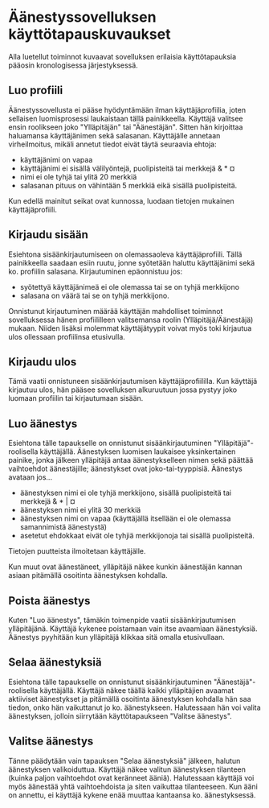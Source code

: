 # Äänestyssovelluksen käyttötapauskuvaukset
Alla luetellut toiminnot kuvaavat sovelluksen erilaisia käyttötapauksia pääosin kronologisessa järjestyksessä.

## Luo profiili
Äänestyssovellusta ei pääse hyödyntämään ilman käyttäjäprofiilia, joten sellaisen luomisprosessi laukaistaan tällä painikkeella. Käyttäjä valitsee ensin roolikseen joko "Ylläpitäjän" tai "Äänestäjän". Sitten hän kirjoittaa haluamansa käyttäjänimen sekä salasanan. Käyttäjälle annetaan virheilmoitus, mikäli annetut tiedot eivät täytä seuraavia ehtoja:

- käyttäjänimi on vapaa
- käyttäjänimi ei sisällä välilyöntejä, puolipisteitä tai merkkejä & * ¤
- nimi ei ole tyhjä tai ylitä 20 merkkiä
- salasanan pituus on vähintään 5 merkkiä eikä sisällä puolipisteitä.

Kun edellä mainitut seikat ovat kunnossa, luodaan tietojen mukainen käyttäjäprofiili.

## Kirjaudu sisään
Esiehtona sisäänkirjautumiseen on olemassaoleva käyttäjäprofiili. Tällä painikkeella saadaan esiin ruutu, jonne syötetään haluttu käyttäjänimi sekä ko. profiilin salasana. Kirjautuminen epäonnistuu jos:

- syötettyä käyttäjänimeä ei ole olemassa tai se on tyhjä merkkijono
- salasana on väärä tai se on tyhjä merkkijono.

Onnistunut kirjautuminen määrää käyttäjän mahdolliset toiminnot sovelluksessa hänen profiililleen valitsemansa roolin (Ylläpitäjä/Äänestäjä) mukaan. Niiden lisäksi molemmat käyttäjätyypit voivat myös toki kirjautua ulos ollessaan profiilinsa etusivulla.

## Kirjaudu ulos
Tämä vaatii onnistuneen sisäänkirjautumisen käyttäjäprofiililla. Kun käyttäjä kirjautuu ulos, hän pääsee sovelluksen alkuruutuun jossa pystyy joko luomaan profiilin tai kirjautumaan sisään.

## Luo äänestys
Esiehtona tälle tapaukselle on onnistunut sisäänkirjautuminen "Ylläpitäjä"-roolisella käyttäjällä. Äänestyksen luomisen laukaisee yksinkertainen painike, jonka jälkeen ylläpitäjä antaa äänestykselleen nimen sekä päättää vaihtoehdot äänestäjille; äänestykset ovat joko-tai-tyyppisiä. Äänestys avataan jos...

- äänestyksen nimi ei ole tyhjä merkkijono, sisällä puolipisteitä tai merkkejä & * | ¤
- äänestyksen nimi ei ylitä 30 merkkiä
- äänestyksen nimi on vapaa (käyttäjällä itsellään ei ole olemassa samannimistä äänestystä)
- asetetut ehdokkaat eivät ole tyhjiä merkkijonoja tai sisällä puolipisteitä.

Tietojen puutteista ilmoitetaan käyttäjälle.

Kun muut ovat äänestäneet, ylläpitäjä näkee kunkin äänestäjän kannan asiaan pitämällä osoitinta äänestyksen kohdalla.

## Poista äänestys
Kuten "Luo äänestys", tämäkin toimenpide vaatii sisäänkirjautumisen ylläpitäjänä. Käyttäjä kykenee poistamaan vain itse avaamiaan äänestyksiä. Äänestys pyyhitään kun ylläpitäjä klikkaa sitä omalla etusivullaan.

## Selaa äänestyksiä
Esiehtona tälle tapaukselle on onnistunut sisäänkirjautuminen "Äänestäjä"-roolisella käyttäjällä. Käyttäjä näkee täällä kaikki ylläpitäjien avaamat aktiiviset äänestykset ja pitämällä osoitinta äänestyksen kohdalla hän saa tiedon, onko hän vaikuttanut jo ko. äänestykseen. Halutessaan hän voi valita äänestyksen, jolloin siirrytään käyttötapaukseen "Valitse äänestys".

## Valitse äänestys
Tänne päädytään vain tapauksen "Selaa äänestyksiä" jälkeen, halutun äänestyksen valikoiduttua. Käyttäjä näkee valitun äänestyksen tilanteen (kuinka paljon vaihtoehdot ovat keränneet ääniä). Halutessaan käyttäjä voi myös äänestää yhtä vaihtoehdoista ja siten vaikuttaa tilanteeseen. Kun ääni on annettu, ei käyttäjä kykene enää muuttaa kantaansa ko. äänestyksessä.